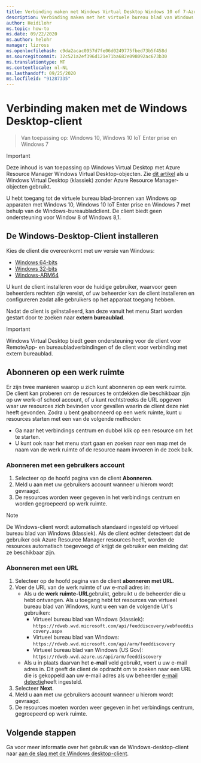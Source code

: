 ```yaml
---
title: Verbinding maken met Windows Virtual Desktop Windows 10 of 7-Azure
description: Verbinding maken met het virtuele bureau blad van Windows met behulp van de Windows-desktop-client.
author: Heidilohr
ms.topic: how-to
ms.date: 09/22/2020
ms.author: helohr
manager: lizross
ms.openlocfilehash: c9da2acac0957d7fe06d0249775fbed73b5f458d
ms.sourcegitcommit: 32c521a2ef396d121e71ba682e098092ac673b30
ms.translationtype: MT
ms.contentlocale: nl-NL
ms.lasthandoff: 09/25/2020
ms.locfileid: "91287335"
---
```

# <a name="connect-with-the-windows-desktop-client"></a>Verbinding maken met de Windows Desktop-client

> Van toepassing op: Windows 10, Windows 10 IoT Enter prise en Windows 7

>[!IMPORTANT]
>Deze inhoud is van toepassing op Windows Virtual Desktop met Azure Resource Manager Windows Virtual Desktop-objecten. Zie [dit artikel](./virtual-desktop-fall-2019/connect-windows-7-10-2019.md) als u Windows Virtual Desktop (klassiek) zonder Azure Resource Manager-objecten gebruikt.

U hebt toegang tot de virtuele bureau blad-bronnen van Windows op apparaten met Windows 10, Windows 10 IoT Enter prise en Windows 7 met behulp van de Windows-bureaubladclient. De client biedt geen ondersteuning voor Window 8 of Windows 8,1.

## <a name="install-the-windows-desktop-client"></a>De Windows-Desktop-Client installeren

Kies de client die overeenkomt met uw versie van Windows:

- [Windows 64-bits](https://go.microsoft.com/fwlink/?linkid=2068602)
- [Windows 32-bits](https://go.microsoft.com/fwlink/?linkid=2098960)
- [Windows-ARM64](https://go.microsoft.com/fwlink/?linkid=2098961)

U kunt de client installeren voor de huidige gebruiker, waarvoor geen beheerders rechten zijn vereist, of uw beheerder kan de client installeren en configureren zodat alle gebruikers op het apparaat toegang hebben.

Nadat de client is geïnstalleerd, kan deze vanuit het menu Start worden gestart door te zoeken naar **extern bureaublad**.

> [!IMPORTANT]
> Windows Virtual Desktop biedt geen ondersteuning voor de client voor RemoteApp- en bureaubladverbindingen of de client voor verbinding met extern bureaublad.

## <a name="subscribe-to-a-workspace"></a>Abonneren op een werk ruimte

Er zijn twee manieren waarop u zich kunt abonneren op een werk ruimte. De client kan proberen om de resources te ontdekken die beschikbaar zijn op uw werk-of school account, of u kunt rechtstreeks de URL opgeven waar uw resources zich bevinden voor gevallen waarin de client deze niet heeft gevonden. Zodra u bent geabonneerd op een werk ruimte, kunt u resources starten met een van de volgende methoden:

- Ga naar het verbindings centrum en dubbel klik op een resource om het te starten.
- U kunt ook naar het menu start gaan en zoeken naar een map met de naam van de werk ruimte of de resource naam invoeren in de zoek balk.

### <a name="subscribe-with-a-user-account"></a>Abonneren met een gebruikers account

1. Selecteer op de hoofd pagina van de client **Abonneren**.
2. Meld u aan met uw gebruikers account wanneer u hierom wordt gevraagd.
3. De resources worden weer gegeven in het verbindings centrum en worden gegroepeerd op werk ruimte.

>[!NOTE]
>De Windows-client wordt automatisch standaard ingesteld op virtueel bureau blad van Windows (klassiek). Als de client echter detecteert dat de gebruiker ook Azure Resource Manager resources heeft, worden de resources automatisch toegevoegd of krijgt de gebruiker een melding dat ze beschikbaar zijn.

### <a name="subscribe-with-a-url"></a>Abonneren met een URL

1. Selecteer op de hoofd pagina van de client **abonneren met URL**.
2. Voer de URL van de werk ruimte of uw e-mail adres in:
   - Als u de **werk ruimte-URL**gebruikt, gebruikt u de beheerder die u hebt ontvangen. Als u toegang hebt tot resources van virtueel bureau blad van Windows, kunt u een van de volgende Url's gebruiken:
     - Virtueel bureau blad van Windows (klassiek): `https://rdweb.wvd.microsoft.com/api/feeddiscovery/webfeeddiscovery.aspx`
     - Virtueel bureau blad van Windows: `https://rdweb.wvd.microsoft.com/api/arm/feeddiscovery`
     - Virtueel bureau blad van Windows (US Gov): `https://rdweb.wvd.azure.us/api/arm/feeddiscovery`
   - Als u in plaats daarvan het **e-mail** veld gebruikt, voert u uw e-mail adres in. Dit geeft de client de opdracht om te zoeken naar een URL die is gekoppeld aan uw e-mail adres als uw beheerder [e-mail detectie](/windows-server/remote/remote-desktop-services/rds-email-discovery)heeft ingesteld.
3. Selecteer **Next**.
4. Meld u aan met uw gebruikers account wanneer u hierom wordt gevraagd.
5. De resources moeten worden weer gegeven in het verbindings centrum, gegroepeerd op werk ruimte.

## <a name="next-steps"></a>Volgende stappen

Ga voor meer informatie over het gebruik van de Windows-desktop-client naar [aan de slag met de Windows desktop-client](/windows-server/remote/remote-desktop-services/clients/windowsdesktop/).
